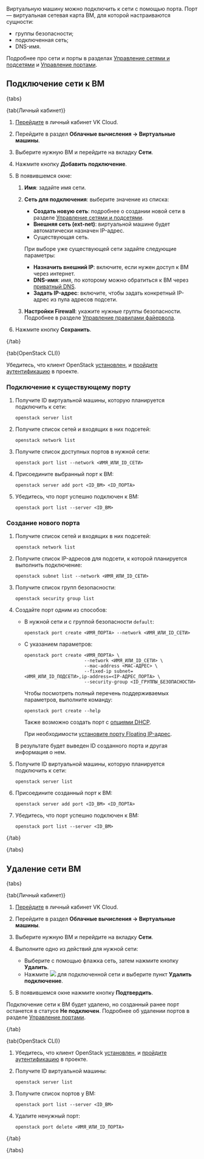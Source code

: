 Виртуальную машину можно подключить к сети с помощью порта. Порт — виртуальная сетевая карта ВМ, для которой настраиваются сущности:

- группы безопасности;
- подключенная сеть;
- DNS-имя.

Подробнее про сети и порты в разделах [Управление сетями и подсетями](/ru/networks/vnet/instructions/net) и [Управление портами](/ru/networks/vnet/instructions/ports).

## Подключение сети к ВМ

{tabs}

{tab(Личный кабинет)}

1. [Перейдите](https://msk.cloud.vk.com/app/) в личный кабинет VK Cloud.
2. Перейдите в раздел **Облачные вычисления → Виртуальные машины**.
3. Выберите нужную ВМ и перейдите на вкладку **Сети**.
4. Нажмите кнопку **Добавить подключение**.
5. В появившемся окне:

   1. **Имя**: задайте имя сети.
   2. **Сеть для подключения**: выберите значение из списка:

      - **Создать новую сеть**: подробнее о создании новой сети в разделе [Управление сетями и подсетями](/ru/networks/vnet/instructions/net).
      - **Внешняя сеть (ext-net)**: виртуальной машине будет автоматически назначен IP-адрес.
      - Существующая сеть.

      При выборе уже существующей сети задайте следующие параметры:

      - **Назначить внешний IP**: включите, если нужен доступ к ВМ через интернет.
      - **DNS-имя**: имя, по которому можно обратиться к ВМ через [приватный DNS](/ru/networks/dns/instructions/private-dns).
      - **Задать IP-адрес**: включите, чтобы задать конкретный IP-адрес из пула адресов подсети.

   3. **Настройки Firewall**: укажите нужные группы безопасности. Подробнее в разделе [Управление правилами файервола](/ru/networks/vnet/instructions/secgroups).

7. Нажмите кнопку **Сохранить**.

{/tab}

{tab(OpenStack CLI)}

Убедитесь, что клиент OpenStack [установлен](/ru/tools-for-using-services/cli/openstack-cli#1_ustanovite_klient_openstack), и [пройдите аутентификацию](/ru/tools-for-using-services/cli/openstack-cli#3_proydite_autentifikaciyu) в проекте.

### Подключение к существующему порту

1. Получите ID виртуальной машины, которую планируется подключить к сети:

   ```console
   openstack server list
   ```

1. Получите список сетей и входящих в них подсетей:

   ```console
   openstack network list
   ```

1. Получите список доступных портов в нужной сети:

   ```console
   openstack port list --network <ИМЯ_ИЛИ_ID_СЕТИ>
   ```

1. Присоедините выбранный порт к ВМ:

   ```console
   openstack server add port <ID_ВМ> <ID_ПОРТА>
   ```

1. Убедитесь, что порт успешно подключен к ВМ:

   ```console
   openstack port list --server <ID_ВМ>
   ```

### Создание нового порта

1. Получите список сетей и входящих в них подсетей:

   ```console
   openstack network list
   ```

1. Получите список IP-адресов для подсети, к которой планируется выполнить подключение:

   ```console
   openstack subnet list --network <ИМЯ_ИЛИ_ID_СЕТИ>
   ```

1. Получите список групп безопасности:

   ```console
   openstack security group list
   ```

1. Создайте порт одним из способов:

   - В нужной сети и с группой безопасности `default`:

      ```console
      openstack port create <ИМЯ_ПОРТА> --network <ИМЯ_ИЛИ_ID_СЕТИ>
      ```

   - С указанием параметров:

      ```console
      openstack port create <ИМЯ_ПОРТА> \
                            --network <ИМЯ_ИЛИ_ID_СЕТИ> \
                            --mac-address <MAC-АДРЕС> \
                            --fixed-ip subnet=<ИМЯ_ИЛИ_ID_ПОДСЕТИ>,ip-address=<IP-АДРЕС_ПОРТА> \
                            --security-group <ID_ГРУППЫ_БЕЗОПАСНОСТИ>
      ```

      Чтобы посмотреть полный перечень поддерживаемых параметров, выполните команду:

      ```console
      openstack port create --help
      ```

      Также возможно создать порт с [опциями DHCP](https://github.com/Juniper/contrail-controller/wiki/Extra-DHCP-Options).

      При необходимости [установите порту Floating IP-адрес](/ru/networks/vnet/instructions/ip/floating-ip).

   В результате будет выведен ID созданного порта и другая информация о нем.

1. Получите ID виртуальной машины, которую планируется подключить к сети:

   ```console
   openstack server list
   ```

1. Присоедините созданный порт к ВМ:

   ```console
   openstack server add port <ID_ВМ> <ID_ПОРТА>
   ```

1. Убедитесь, что порт успешно подключен к ВМ:

   ```console
   openstack port list --server <ID_ВМ>
   ```

{/tab}

{/tabs}

## Удаление сети ВМ

{tabs}

{tab(Личный кабинет)}

1. [Перейдите](https://msk.cloud.vk.com/app/) в личный кабинет VK Cloud.
1. Перейдите в раздел **Облачные вычисления → Виртуальные машины**.
1. Выберите нужную ВМ и перейдите на вкладку **Сети**.
1. Выполните одно из действий для нужной сети:

   - Выберите с помощью флажка сеть, затем нажмите кнопку **Удалить**.
   - Нажмите ![ ](/ru/assets/more-icon.svg "inline") для подключенной сети и выберите пункт **Удалить подключение**.

1. В появившемся окне нажмите кнопку **Подтвердить**.

Подключение сети к ВМ будет удалено, но созданный ранее порт останется в статусе **Не подключен**. Подробнее об удалении портов в разделе [Управление портами](/ru/networks/vnet/instructions/ports).

{/tab}

{tab(OpenStack CLI)}

1. Убедитесь, что клиент OpenStack [установлен](/ru/tools-for-using-services/cli/openstack-cli#1_ustanovite_klient_openstack), и [пройдите аутентификацию](/ru/tools-for-using-services/cli/openstack-cli#3_proydite_autentifikaciyu) в проекте.
1. Получите ID виртуальной машины:

   ```console
   openstack server list
   ```

1. Получите список портов у ВМ:

   ```console
   openstack port list --server <ID_ВМ>
   ```

1. Удалите ненужный порт:

   ```console
   openstack port delete <ИМЯ_ИЛИ_ID_ПОРТА>
   ```

{/tab}

{/tabs}
